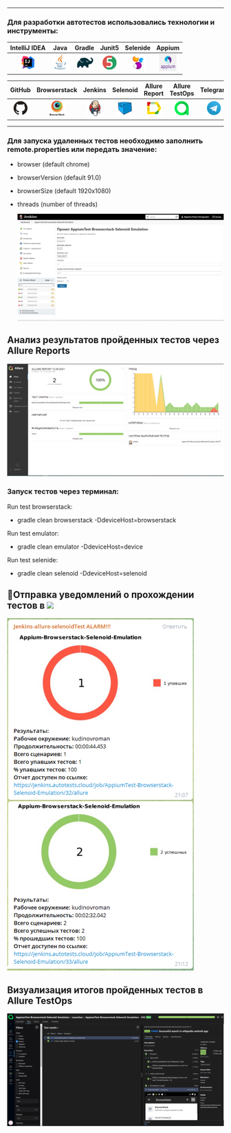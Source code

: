 ___

### Для разработки автотестов использовались технологии и инструменты:

| IntelliJ IDEA | Java | Gradle | Junit5 | Selenide | Appium |
|:------:|:----:|:----:|:------:|:------:|:--------:|
| <img src="https://github.com/Roman-1990/AppiumTest-Browserstack-Selenoid-Emulation-Real/blob/master/img/logo/Intelij_IDEA.png" width="40" height="40"> | <img src="https://github.com/Roman-1990/AppiumTest-Browserstack-Selenoid-Emulation-Real/blob/master/img/logo/Java.png" width="40" height="40"> | <img src="https://github.com/Roman-1990/AppiumTest-Browserstack-Selenoid-Emulation-Real/blob/master/img/logo/Gradle.png" width="40" height="40"> | <img src="https://github.com/Roman-1990/AppiumTest-Browserstack-Selenoid-Emulation-Real/blob/master/img/logo/JUnit5.png" width="40" height="40"> | <img src="https://github.com/Roman-1990/AppiumTest-Browserstack-Selenoid-Emulation-Real/blob/master/img/logo/Selenide.png" width="40" height="40"> | <img src="https://github.com/Roman-1990/AppiumTest-Browserstack-Selenoid-Emulation-Real/blob/master/img/logo/appium.png" width="40" height="40"> |

| GitHub | Browserstack | Jenkins | Selenoid | Allure Report | Allure TestOps | Telegram |
|:------:|:----:|:----:|:------:|:------:|:------:|:--------:|
| <img src="https://github.com/Roman-1990/AppiumTest-Browserstack-Selenoid-Emulation-Real/blob/master/img/logo/Github.png" width="40" height="40"> | <img src="https://github.com/Roman-1990/AppiumTest-Browserstack-Selenoid-Emulation-Real/blob/master/img/logo/browserstack.jpeg" width="40" height="40"> | <img src="https://github.com/Roman-1990/AppiumTest-Browserstack-Selenoid-Emulation-Real/blob/master/img/logo/Jenkins.png" width="40" height="40"> | <img src="https://github.com/Roman-1990/AppiumTest-Browserstack-Selenoid-Emulation-Real/blob/master/img/logo/Selenoid.png" width="40" height="40"> | <img src="https://github.com/Roman-1990/AppiumTest-Browserstack-Selenoid-Emulation-Real/blob/master/img/logo/Allure_Report.png" width="40" height="40"> | <img src="https://github.com/Roman-1990/AppiumTest-Browserstack-Selenoid-Emulation-Real/blob/master/img/logo/AllureTestOps.png" width="40" height="40"> | <img src="https://github.com/Roman-1990/AppiumTest-Browserstack-Selenoid-Emulation-Real/blob/master/img/logo/Telegram.png" width="40" height="40"> |

___

### Для запуска удаленных тестов необходимо заполнить remote.properties или передать значение:

* browser (default chrome)
* browserVersion (default 91.0)
* browserSize (default 1920x1080)
* threads (number of threads)

  <img src = "https://github.com/Roman-1990/AppiumTest-Browserstack-Selenoid-Emulation-Real/blob/master/img/Jenkins.PNG">

## Анализ результатов пройденных тестов через Allure Reports

<img src = "https://github.com/Roman-1990/AppiumTest-Browserstack-Selenoid-Emulation-Real/blob/master/img/Allure.PNG">

### Запуск тестов через терминал:

Run test browserstack:
* gradle clean browserstack -DdeviceHost=browserstack 

Run test emulator:
* gradle clean emulator -DdeviceHost=device

Run test selenide: 
* gradle clean selenoid -DdeviceHost=selenoid

## :robot:Отправка уведомлений о прохождении тестов в <img src = "https://starchenkov.pro/qa-guru/img/skills/Telegram.svg" width = "30">

<img src = "https://github.com/Roman-1990/AppiumTest-Browserstack-Selenoid-Emulation-Real/blob/master/img/Telegram.PNG">

## Визуализация итогов пройденных тестов в Allure TestOps
<img src = "https://github.com/Roman-1990/AppiumTest-Browserstack-Selenoid-Emulation-Real/blob/master/img/AllureTestOps.PNG">

